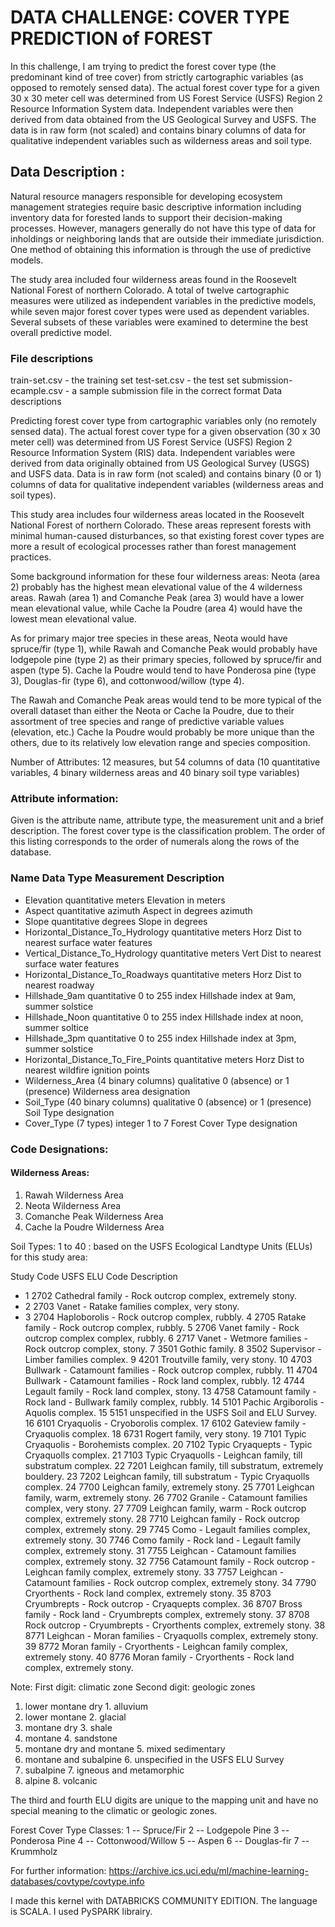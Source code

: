 
# DATA CHALLENGE: COVER TYPE PREDICTION of FOREST


In this challenge, I am trying to predict the forest cover type (the predominant kind of tree cover) from strictly cartographic variables (as opposed to remotely sensed data). The actual forest cover type for a given 30 x 30 meter cell was determined from US Forest Service (USFS) Region 2 Resource Information System data. Independent variables were then derived from data obtained from the US Geological Survey and USFS. The data is in raw form (not scaled) and contains binary columns of data for qualitative independent variables such as wilderness areas and soil type.



## Data Description :

Natural resource managers responsible for developing 
ecosystem management strategies require basic descriptive 
information including inventory data for forested lands to 
support their decision-making processes. However, managers 
generally do not have this type of data for inholdings or 
neighboring lands that are outside their immediate 
jurisdiction. One method of obtaining this information is 
through the use of predictive models. 

The study area included four wilderness areas found in 
the Roosevelt National Forest of northern Colorado. A total 
of twelve cartographic measures were utilized as independent 
variables in the predictive models, while seven major forest 
cover types were used as dependent variables. Several subsets 
of these variables were examined to determine the best overall 
predictive model.

### File descriptions

train-set.csv - the training set
test-set.csv - the test set
submission-ecample.csv - a sample submission file in the correct format
Data descriptions

Predicting forest cover type from cartographic variables only
(no remotely sensed data). The actual forest cover type for
a given observation (30 x 30 meter cell) was determined from
US Forest Service (USFS) Region 2 Resource Information System 
(RIS) data. Independent variables were derived from data
originally obtained from US Geological Survey (USGS) and
USFS data. Data is in raw form (not scaled) and contains
binary (0 or 1) columns of data for qualitative independent
variables (wilderness areas and soil types).

This study area includes four wilderness areas located in the
Roosevelt National Forest of northern Colorado. These areas
represent forests with minimal human-caused disturbances,
so that existing forest cover types are more a result of 
ecological processes rather than forest management practices.

Some background information for these four wilderness areas: 
Neota (area 2) probably has the highest mean elevational value of 
the 4 wilderness areas. Rawah (area 1) and Comanche Peak (area 3) 
would have a lower mean elevational value, while Cache la Poudre 
(area 4) would have the lowest mean elevational value.

As for primary major tree species in these areas, Neota would have 
spruce/fir (type 1), while Rawah and Comanche Peak would probably
have lodgepole pine (type 2) as their primary species, followed by 
spruce/fir and aspen (type 5). Cache la Poudre would tend to have 
Ponderosa pine (type 3), Douglas-fir (type 6), and 
cottonwood/willow (type 4).

The Rawah and Comanche Peak areas would tend to be more typical of 
the overall dataset than either the Neota or Cache la Poudre, due 
to their assortment of tree species and range of predictive 
variable values (elevation, etc.) Cache la Poudre would probably 
be more unique than the others, due to its relatively low 
elevation range and species composition.


Number of Attributes: 12 measures, but 54 columns of data
(10 quantitative variables, 4 binary
wilderness areas and 40 binary
soil type variables)


### Attribute information:

Given is the attribute name, attribute type, the measurement unit and
a brief description. The forest cover type is the classification 
problem. The order of this listing corresponds to the order of 
numerals along the rows of the database.

### Name Data Type Measurement Description

* Elevation quantitative meters Elevation in meters
* Aspect quantitative azimuth Aspect in degrees azimuth
* Slope quantitative degrees Slope in degrees
* Horizontal_Distance_To_Hydrology quantitative meters Horz Dist to nearest surface water features
* Vertical_Distance_To_Hydrology quantitative meters Vert Dist to nearest surface water features
* Horizontal_Distance_To_Roadways quantitative meters Horz Dist to nearest roadway
* Hillshade_9am quantitative 0 to 255 index Hillshade index at 9am, summer solstice
* Hillshade_Noon quantitative 0 to 255 index Hillshade index at noon, summer soltice
* Hillshade_3pm quantitative 0 to 255 index Hillshade index at 3pm, summer solstice
* Horizontal_Distance_To_Fire_Points quantitative meters Horz Dist to nearest wildfire ignition points
* Wilderness_Area (4 binary columns) qualitative 0 (absence) or 1 (presence) Wilderness area designation
* Soil_Type (40 binary columns) qualitative 0 (absence) or 1 (presence) Soil Type designation
* Cover_Type (7 types) integer 1 to 7 Forest Cover Type designation

### Code Designations:

#### Wilderness Areas:

1. Rawah Wilderness Area
2. Neota Wilderness Area
3. Comanche Peak Wilderness Area
4. Cache la Poudre Wilderness Area

Soil Types: 1 to 40 : based on the USFS Ecological
Landtype Units (ELUs) for this study area:

Study Code USFS ELU Code Description
- 1 2702 Cathedral family - Rock outcrop complex, extremely stony.
- 2 2703 Vanet - Ratake families complex, very stony.
- 3 2704 Haploborolis - Rock outcrop complex, rubbly.
4 2705 Ratake family - Rock outcrop complex, rubbly.
5 2706 Vanet family - Rock outcrop complex complex, rubbly.
6 2717 Vanet - Wetmore families - Rock outcrop complex, stony.
7 3501 Gothic family.
8 3502 Supervisor - Limber families complex.
9 4201 Troutville family, very stony.
10 4703 Bullwark - Catamount families - Rock outcrop complex, rubbly.
11 4704 Bullwark - Catamount families - Rock land complex, rubbly.
12 4744 Legault family - Rock land complex, stony.
13 4758 Catamount family - Rock land - Bullwark family complex, rubbly.
14 5101 Pachic Argiborolis - Aquolis complex.
15 5151 unspecified in the USFS Soil and ELU Survey.
16 6101 Cryaquolis - Cryoborolis complex.
17 6102 Gateview family - Cryaquolis complex.
18 6731 Rogert family, very stony.
19 7101 Typic Cryaquolis - Borohemists complex.
20 7102 Typic Cryaquepts - Typic Cryaquolls complex.
21 7103 Typic Cryaquolls - Leighcan family, till substratum complex.
22 7201 Leighcan family, till substratum, extremely bouldery.
23 7202 Leighcan family, till substratum - Typic Cryaquolls complex.
24 7700 Leighcan family, extremely stony.
25 7701 Leighcan family, warm, extremely stony.
26 7702 Granile - Catamount families complex, very stony.
27 7709 Leighcan family, warm - Rock outcrop complex, extremely stony.
28 7710 Leighcan family - Rock outcrop complex, extremely stony.
29 7745 Como - Legault families complex, extremely stony.
30 7746 Como family - Rock land - Legault family complex, extremely stony.
31 7755 Leighcan - Catamount families complex, extremely stony.
32 7756 Catamount family - Rock outcrop - Leighcan family complex, extremely stony.
33 7757 Leighcan - Catamount families - Rock outcrop complex, extremely stony.
34 7790 Cryorthents - Rock land complex, extremely stony.
35 8703 Cryumbrepts - Rock outcrop - Cryaquepts complex.
36 8707 Bross family - Rock land - Cryumbrepts complex, extremely stony.
37 8708 Rock outcrop - Cryumbrepts - Cryorthents complex, extremely stony.
38 8771 Leighcan - Moran families - Cryaquolls complex, extremely stony.
39 8772 Moran family - Cryorthents - Leighcan family complex, extremely stony.
40 8776 Moran family - Cryorthents - Rock land complex, extremely stony.

Note: First digit: climatic zone Second digit: geologic zones
1. lower montane dry 1. alluvium
2. lower montane 2. glacial
3. montane dry 3. shale
4. montane 4. sandstone
5. montane dry and montane 5. mixed sedimentary
6. montane and subalpine 6. unspecified in the USFS ELU Survey
7. subalpine 7. igneous and metamorphic
8. alpine 8. volcanic

The third and fourth ELU digits are unique to the mapping unit 
and have no special meaning to the climatic or geologic zones.

Forest Cover Type Classes: 1 -- Spruce/Fir
2 -- Lodgepole Pine
3 -- Ponderosa Pine
4 -- Cottonwood/Willow
5 -- Aspen
6 -- Douglas-fir
7 -- Krummholz

For further information: https://archive.ics.uci.edu/ml/machine-learning-databases/covtype/covtype.info

I made this kernel with DATABRICKS COMMUNITY EDITION.
The language is SCALA. I used PySPARK librairy.
